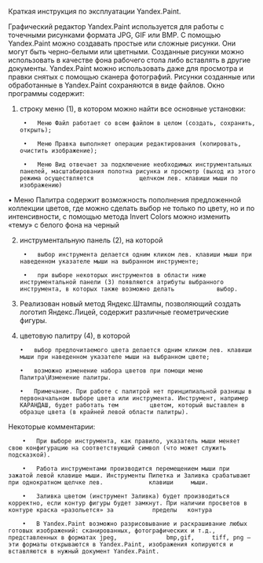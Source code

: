 Краткая инструкция по эксплуатации Yandex.Paint.

Графический редактор Yandex.Paint используется для работы с точечными рисунками формата JPG, GIF или BMP. 
С помощью Yandex.Paint можно создавать простые или сложные рисунки. Они могут быть черно-белыми или цветными.
Созданные рисунки можно использовать в качестве фона рабочего стола либо вставлять в другие документы. Yandex.Paint можно использовать даже для просмотра и правки снятых с помощью сканера фотографий. 
Рисунки созданные или обработанные в Yandex.Paint сохраняются в виде файлов.
Окно программы содержит:

1. строку меню (1), в котором можно найти все основные установки:

        •	Меню Файл работает со всем файлом в целом (создать, сохранить, открыть);
  
        •	Меню Правка выполняет операции редактирования (копировать, очистить изображение);
  
        •	Меню Вид отвечает за подключение необходимых инструментальных панелей, масштабирования полотна рисунка и просмотр (выход из этого режима осуществляется             щелчком лев. клавиши мыши по изображению)
  
  •	Меню Палитра содержит возможность пополнения предложенной коллекции цветов, где можно сделать выбор не только по цвету, но и по интенсивности, с помощью метода       Invert Colors можно изменить «тему» с белого фона на черный

2. инструментальную панель (2), на которой

        •	выбор инструмента делается одним кликом лев. клавиши мыши при наведенном указателе мыши на выбранном инструменте;

        •	при выборе некоторых инструментов в области ниже инструментальной панели (3) появляются атрибуты выбранного инструмента, в которых также возможно делать            выбор.
  
3. Реализован новый метод Яндекс.Штампы, позволяющий создать логотип Яндекс.Лицей, содержит различные геометрические фигуры.

4.	цветовую палитру (4), в которой

        •	выбор предпочитаемого цвета делается одним кликом лев. клавиши мыши при наведенном указателе мыши на выбранном цвете;

        •	возможно изменение набора цветов при помощи меню Палитра\Изменение палитры.

        •	Примечание. При работе с палитрой нет принципиальной разницы в первоначальном выборе цвета или инструмента. Инструмент, например КАРАНДАШ, будет работать тем         цветом, который выставлен в образце цвета (в крайней левой области палитры). 
  

Некоторые комментарии:

        •	При выборе инструмента, как правило, указатель мыши меняет свою конфигурацию на соответствующий символ (что может служить подсказкой).

        •	Работа инструментами производится перемещением мыши при зажатой левой клавише мыши. Инструменты Пипетка и Заливка срабатывают при однократном щелчке лев.             клавиши     мыши.

        •	Заливка цветом (инструмент Заливка) будет производиться корректно, если контур фигуры будет замкнут. При наличии просветов в контуре краска «разольется» за           пределы   контура

        •	В Yandex.Paint возможно разрисовывание и раскрашивание любых готовых изображений: сканированных, фотографических и т.д., представленных в форматах jpeg,              bmp,gif,     tiff, png – эти форматы открываются в Yandex.Paint, изображения копируются и вставляются в нужный документ Yandex.Paint.
  
